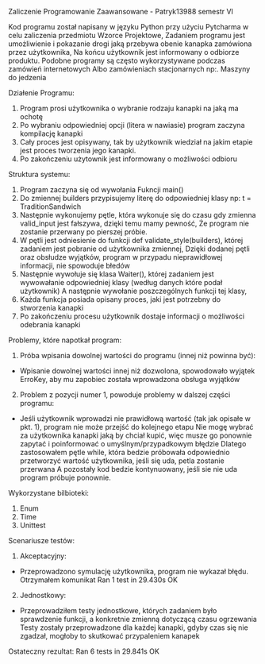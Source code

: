 Zaliczenie Programowanie Zaawansowane - Patryk13988 semestr VI

Kod programu został napisany w języku Python przy użyciu Pytcharma w celu zaliczenia przedmiotu Wzorce Projektowe, 
Zadaniem programu jest umożliwienie i pokazanie drogi jaką przebywa obenie kanapka zamówiona przez użytkownika, 
Na końcu użytkownik jest informowany o odbiorze produktu.
Podobne programy są często wykorzystywane podczas zamówień internetowych 
Albo zamówieniach stacjonarnych np:. Maszyny do jedzenia

Działenie Programu:
1. Program prosi użytkownika o wybranie rodzaju kanapki na jaką ma ochotę
2. Po wybraniu odpowiedniej opcji (litera w nawiasie) program zaczyna kompilację kanapki
3. Cały proces jest opisywany, tak by użytkownik wiedział na jakim etapie jest proces tworzenia jego kanapki.
4. Po zakończeniu użytownik jest informowany o możliwości odbioru

Struktura systemu:
1. Program zaczyna się od wywołania Fukncji main()
2. Do zmiennej builders przypisujemy literę do odpowiedniej klasy np: t = TraditionSandwich
3. Następnie wykonujemy pętle, która wykonuje się do czasu gdy zmienna valid_input jest fałszywa, dzięki temu mamy pewność, 
   Że program nie zostanie przerwany po pierszej próbie.
4. W pętli jest odniesienie do funkcji def validate_style(builders), której zadaniem jest pobranie od użytkownika zmiennej,
   Dzięki dodanej pętli oraz obsłudze wyjątków, program w przypadu nieprawidłowej informacji, nie spowoduje błedów
5. Następnie wywołuje się klasa Waiter(), której zadaniem jest wywowałanie odpowiedniej klasy (według danych które podał użytkownik)
   A następnie wywołanie poszczególnych funkcji tej klasy, 
6. Każda funkcja posiada opisany proces, jaki jest potrzebny do stworzenia kanapki
7. Po zakończeniu procesu użytkownik dostaje informacji o możliwości odebrania kanapki

Problemy, które napotkał program:
1. Próba wpisania dowolnej wartości do programu (innej niż powinna być):
- Wpisanie dowolnej wartości innej niż dozwolona, spowodowało wyjątek ErroKey, aby mu zapobiec została wprowadzona obsługa wyjątków
2. Problem z pozycji numer 1, powoduje problemy w dalszej części programu:
- Jeśli użytkownik wprowadzi nie prawidłową wartość (tak jak opisałe w pkt. 1), program nie może przejść do kolejnego etapu
  Nie mogę wybrać za użytkownika kanapki jaką by chciał kupić, więc musze go ponownie zapytać i poinformować o umyślnym/przypadkowym błędzie
  Dlatego zastosowałem pętle while, która bedzie próbowała odpowiednio przetworzyć wartość użytkownika, jeśli się uda, petla zostanie przerwana
  A pozostały kod bedzie kontynuowany, jeśli sie nie uda program próbuje ponownie.
  
Wykorzystane bilbioteki:
1. Enum
2. Time
3. Unittest

Scenariusze testów:
1. Akceptacyjny:
- Przeprowadzono symulację użytkownika, program nie wykazał błędu. Otrzymałem komunikat Ran 1 test in 29.430s OK
2. Jednostkowy:
- Przeprowadziłem testy jednostkowe, których zadaniem było sprawdzenie funkcji, a konkretnie zmienną dotyczącą czasu ogrzewania
  Testy zostały przeprowadzone dla każdej kanapki, gdyby czas się nie zgadzał, mogłoby to skutkować przypaleniem kanapek
  
Ostateczny rezultat: Ran 6 tests in 29.841s OK

